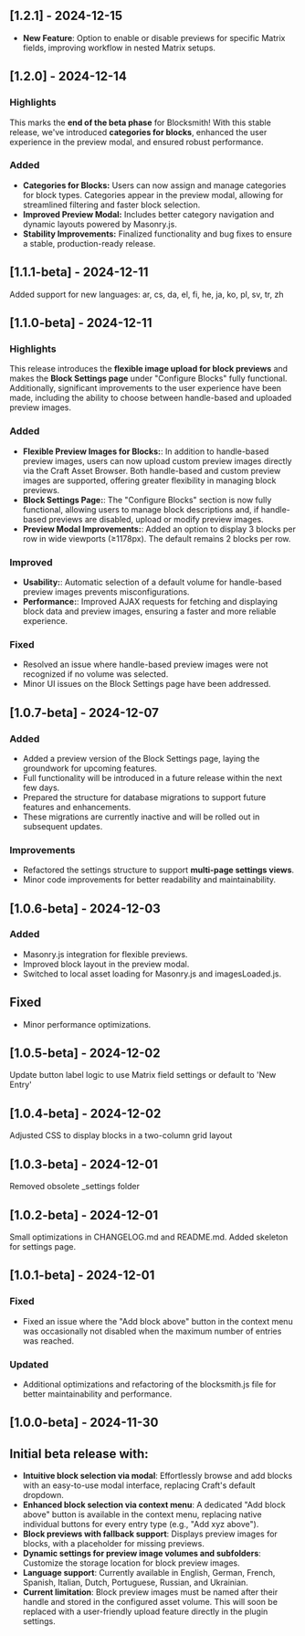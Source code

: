 ## [1.2.1] - 2024-12-15
- **New Feature**: Option to enable or disable previews for specific Matrix fields, improving workflow in nested Matrix setups.

## [1.2.0] - 2024-12-14

### Highlights
This marks the **end of the beta phase** for Blocksmith! With this stable release, we've introduced **categories for blocks**, enhanced the user experience in the preview modal, and ensured robust performance.

### Added
- **Categories for Blocks:** Users can now assign and manage categories for block types. Categories appear in the preview modal, allowing for streamlined filtering and faster block selection.
- **Improved Preview Modal:** Includes better category navigation and dynamic layouts powered by Masonry.js.
- **Stability Improvements:** Finalized functionality and bug fixes to ensure a stable, production-ready release.

## [1.1.1-beta] - 2024-12-11

Added support for new languages: ar, cs, da, el, fi, he, ja, ko, pl, sv, tr, zh

## [1.1.0-beta] - 2024-12-11

### Highlights
This release introduces the **flexible image upload for block previews** and makes the **Block Settings page** under "Configure Blocks" fully functional. Additionally, significant improvements to the user experience have been made, including the ability to choose between handle-based and uploaded preview images.

### Added
- **Flexible Preview Images for Blocks:**: In addition to handle-based preview images, users can now upload custom preview images directly via the Craft Asset Browser. Both handle-based and custom preview images are supported, offering greater flexibility in managing block previews.
- **Block Settings Page:**: The "Configure Blocks" section is now fully functional, allowing users to manage block descriptions and, if handle-based previews are disabled, upload or modify preview images.
- **Preview Modal Improvements:**: Added an option to display 3 blocks per row in wide viewports (≥1178px). The default remains 2 blocks per row.

### Improved
- **Usability:**: Automatic selection of a default volume for handle-based preview images prevents misconfigurations.
- **Performance:**: Improved AJAX requests for fetching and displaying block data and preview images, ensuring a faster and more reliable experience.

### Fixed
- Resolved an issue where handle-based preview images were not recognized if no volume was selected.
- Minor UI issues on the Block Settings page have been addressed.


## [1.0.7-beta] - 2024-12-07

### Added
- Added a preview version of the Block Settings page, laying the groundwork for upcoming features.
- Full functionality will be introduced in a future release within the next few days.
- Prepared the structure for database migrations to support future features and enhancements.
- These migrations are currently inactive and will be rolled out in subsequent updates.

### Improvements
- Refactored the settings structure to support **multi-page settings views**.
- Minor code improvements for better readability and maintainability.

## [1.0.6-beta] - 2024-12-03

### Added
- Masonry.js integration for flexible previews.
- Improved block layout in the preview modal.
- Switched to local asset loading for Masonry.js and imagesLoaded.js.

## Fixed
- Minor performance optimizations.

## [1.0.5-beta] - 2024-12-02

Update button label logic to use Matrix field settings or default to 'New Entry'

## [1.0.4-beta] - 2024-12-02

Adjusted CSS to display blocks in a two-column grid layout

## [1.0.3-beta] - 2024-12-01

Removed obsolete \_settings folder

## [1.0.2-beta] - 2024-12-01

Small optimizations in CHANGELOG.md and README.md. Added skeleton for settings page.

## [1.0.1-beta] - 2024-12-01

### Fixed
- Fixed an issue where the "Add block above" button in the context menu was occasionally not disabled when the maximum number of entries was reached.

### Updated
- Additional optimizations and refactoring of the blocksmith.js file for better maintainability and performance.

## [1.0.0-beta] - 2024-11-30

## Initial beta release with:
- **Intuitive block selection via modal**: Effortlessly browse and add blocks with an easy-to-use modal interface, replacing Craft's default dropdown.
- **Enhanced block selection via context menu**: A dedicated "Add block above" button is available in the context menu, replacing native individual buttons for every entry type (e.g., "Add xyz above").
- **Block previews with fallback support**: Displays preview images for blocks, with a placeholder for missing previews.
- **Dynamic settings for preview image volumes and subfolders**: Customize the storage location for block preview images.
- **Language support**: Currently available in English, German, French, Spanish, Italian, Dutch, Portuguese, Russian, and Ukrainian.
- **Current limitation**: Block preview images must be named after their handle and stored in the configured asset volume. This will soon be replaced with a user-friendly upload feature directly in the plugin settings.

